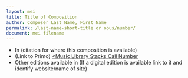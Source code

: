 ```yaml
---
layout: mei
title: Title of Composition
author: Composer Last Name, First Name
permalink: /last-name-short-title or opus/number/
document: mei filename
---
```


- In (citation for where this composition is available)
- (Link to Primo) <a href="Primo Link" target="_blank"><Music Library Stacks Call Number</a>
- Other editions available in <a href="external link" target="_blank"></a> (If a digital edition is available link to it and identify website/name of site)
